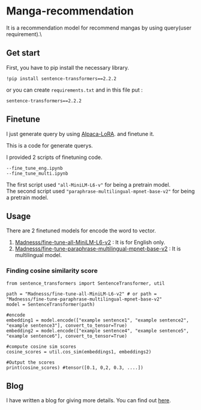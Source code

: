 # Manga-recommendation
It is a recommendation model for recommend mangas by using query(user requirement).\

## Get start
First, you have to pip install the necessary library.
```
!pip install sentence-transformers==2.2.2
```

or you can create `requirements.txt` and in this file put :
```
sentence-transformers==2.2.2
```

## Finetune
I just generate query by using [Alpaca-LoRA](https://colab.research.google.com/drive/1eWAmesrW99p7e1nah5bipn0zikMb8XYC?usp=sharing). and finetune it.

This is a code for generate querys. 

I provided 2 scripts of finetuning code.
```
--fine_tune_eng.ipynb
--fine_tune_multi.ipynb
```
The first script used `"all-MiniLM-L6-v"` for being a pretrain model.\
The second script used `"paraphrase-multilingual-mpnet-base-v2"` for being a pretrain model.

## Usage
There are 2 finetuned models for encode the word to vector.
1. [Madnesss/fine-tune-all-MiniLM-L6-v2](https://huggingface.co/Madnesss/fine-tune-all-MiniLM-L6-v2) : It is for English only.
2. [Madnesss/fine-tune-paraphrase-multilingual-mpnet-base-v2](https://huggingface.co/Madnesss/fine-tune-paraphrase-multilingual-mpnet-base-v2) : It is multilingual model.

### Finding cosine similarity score
```
from sentence_transformers import SentenceTransformer, util

path = "Madnesss/fine-tune-all-MiniLM-L6-v2" # or path = "Madnesss/fine-tune-paraphrase-multilingual-mpnet-base-v2"
model = SentenceTransformer(path)

#encode
embedding1 = model.encode(["example sentence1", "example sentence2", "example sentence3"], convert_to_tensor=True)
embedding2 = model.encode(["example sentence4", "example sentence5", "example sentence6"], convert_to_tensor=True)

#compute cosine sim scores
cosine_scores = util.cos_sim(embeddings1, embeddings2)

#Output the scores
print(cosine_scores) #tensor([0.1, 0,2, 0.3, ....])
```

## Blog
I have written a blog for giving more details. You can find out [here](https://medium.com/@madness_/manga-recommendation-️-a8147d933c51).
